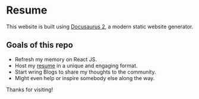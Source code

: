 # Resume

This website is built using [Docusaurus 2](https://docusaurus.io/), a modern static website generator.

## Goals of this repo
* Refresh my memory on React JS.
* Host my [resume](https://everking.github.io/resume/) in a unique and engaging format.
* Start wring Blogs to share my thoughts to the community.
* Might even help or inspire somebody else along the way.


Thanks for visiting!
